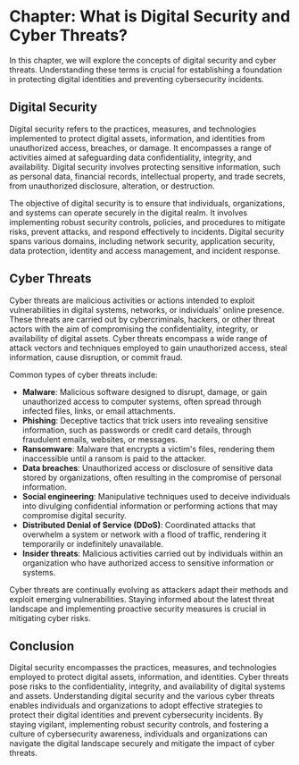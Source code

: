 Chapter: What is Digital Security and Cyber Threats?
====================================================

In this chapter, we will explore the concepts of digital security and cyber threats. Understanding these terms is crucial for establishing a foundation in protecting digital identities and preventing cybersecurity incidents.

Digital Security
----------------

Digital security refers to the practices, measures, and technologies implemented to protect digital assets, information, and identities from unauthorized access, breaches, or damage. It encompasses a range of activities aimed at safeguarding data confidentiality, integrity, and availability. Digital security involves protecting sensitive information, such as personal data, financial records, intellectual property, and trade secrets, from unauthorized disclosure, alteration, or destruction.

The objective of digital security is to ensure that individuals, organizations, and systems can operate securely in the digital realm. It involves implementing robust security controls, policies, and procedures to mitigate risks, prevent attacks, and respond effectively to incidents. Digital security spans various domains, including network security, application security, data protection, identity and access management, and incident response.

Cyber Threats
-------------

Cyber threats are malicious activities or actions intended to exploit vulnerabilities in digital systems, networks, or individuals' online presence. These threats are carried out by cybercriminals, hackers, or other threat actors with the aim of compromising the confidentiality, integrity, or availability of digital assets. Cyber threats encompass a wide range of attack vectors and techniques employed to gain unauthorized access, steal information, cause disruption, or commit fraud.

Common types of cyber threats include:

* **Malware**: Malicious software designed to disrupt, damage, or gain unauthorized access to computer systems, often spread through infected files, links, or email attachments.
* **Phishing**: Deceptive tactics that trick users into revealing sensitive information, such as passwords or credit card details, through fraudulent emails, websites, or messages.
* **Ransomware**: Malware that encrypts a victim's files, rendering them inaccessible until a ransom is paid to the attacker.
* **Data breaches**: Unauthorized access or disclosure of sensitive data stored by organizations, often resulting in the compromise of personal information.
* **Social engineering**: Manipulative techniques used to deceive individuals into divulging confidential information or performing actions that may compromise digital security.
* **Distributed Denial of Service (DDoS)**: Coordinated attacks that overwhelm a system or network with a flood of traffic, rendering it temporarily or indefinitely unavailable.
* **Insider threats**: Malicious activities carried out by individuals within an organization who have authorized access to sensitive information or systems.

Cyber threats are continually evolving as attackers adapt their methods and exploit emerging vulnerabilities. Staying informed about the latest threat landscape and implementing proactive security measures is crucial in mitigating cyber risks.

Conclusion
----------

Digital security encompasses the practices, measures, and technologies employed to protect digital assets, information, and identities. Cyber threats pose risks to the confidentiality, integrity, and availability of digital systems and assets. Understanding digital security and the various cyber threats enables individuals and organizations to adopt effective strategies to protect their digital identities and prevent cybersecurity incidents. By staying vigilant, implementing robust security controls, and fostering a culture of cybersecurity awareness, individuals and organizations can navigate the digital landscape securely and mitigate the impact of cyber threats.
